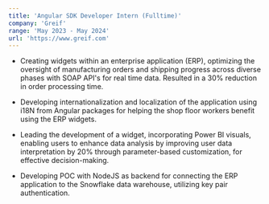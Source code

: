 ```yaml
---
title: 'Angular SDK Developer Intern (Fulltime)'
company: 'Greif'
range: 'May 2023 - May 2024'
url: 'https://www.greif.com'
---
```


- Creating widgets within an enterprise application (ERP), optimizing the oversight of manufacturing orders and shipping progress across diverse phases with SOAP API's for real time data. Resulted in a 30% reduction in order processing time.

- Developing internationalization and localization of the application using i18N from Angular packages for helping the shop floor workers benefit using the ERP widgets.

- Leading the development of a widget, incorporating Power BI visuals, enabling users to enhance data analysis by improving user data interpretation by 20% through parameter-based customization, for effective decision-making.

- Developing POC with NodeJS as backend for connecting the ERP application to the Snowflake data warehouse, utilizing key pair authentication.
